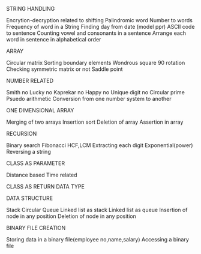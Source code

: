 STRING HANDLING

  Encrytion-decryption related to shifting
  Palindromic word
  Number to words
  Frequency of word in a String
  Finding day from date (model ppr)
  ASCII code to sentence
  Counting vowel and consonants in a sentence
  Arrange each word in sentence in alphabetical order

ARRAY

  Circular matrix
  Sorting boundary elements
  Wondrous square
  90 rotation
  Checking symmetric matrix or not
  Saddle point

NUMBER RELATED

  Smith no
  Lucky no
  Kaprekar no
  Happy no
  Unique digit no
  Circular prime
  Psuedo arithmetic
  Conversion from one number system to another

ONE DIMENSIONAL ARRAY

  Merging of two arrays
  Insertion sort
  Deletion of array
  Assertion in array

RECURSION

  Binary search
  Fibonacci
  HCF,LCM
  Extracting each digit
  Exponential(power)
  Reversing a string

CLASS AS PARAMETER

  Distance based
  Time related

CLASS AS RETURN DATA TYPE

DATA STRUCTURE

  Stack
  Circular Queue
  Linked list as stack
  Linked list as queue
  Insertion of node in any position
  Deletion of node in any position

BINARY FILE CREATION

  Storing data in a binary file(employee no,name,salary)
  Accessing a binary file
